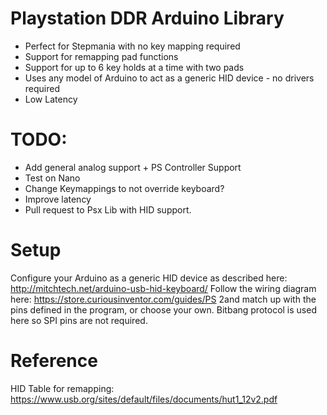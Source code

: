 # Playstation DDR Arduino Library
- Perfect for Stepmania with no key mapping required
- Support for remapping pad functions
- Support for up to 6 key holds at a time with two pads
- Uses any model of Arduino to act as a generic HID device - no drivers required
- Low Latency

# TODO:
- Add general analog support + PS Controller Support
- Test on Nano
- Change Keymappings to not override keyboard?
- Improve latency
- Pull request to Psx Lib with HID support.

# Setup
Configure your Arduino as a generic HID device as described here: http://mitchtech.net/arduino-usb-hid-keyboard/
Follow the wiring diagram here: https://store.curiousinventor.com/guides/PS 2and match up with the pins defined in the program, or choose your own. Bitbang protocol is used here so SPI pins are not required. 

# Reference
HID Table for remapping: https://www.usb.org/sites/default/files/documents/hut1_12v2.pdf
